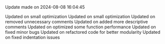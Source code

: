 
Update made on 2024-08-08 16:04:45

Updated on small optimization
Updated on small optimization
Updated on removed unnecessary comments
Updated on added more descriptive comments
Updated on optimized some function performance
Updated on fixed minor bugs
Updated on refactored code for better modularity
Updated on fixed indentation issues